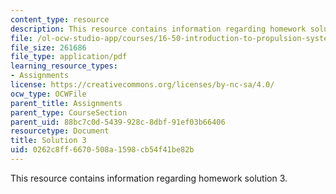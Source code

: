 ```yaml
---
content_type: resource
description: This resource contains information regarding homework solution 3.
file: /ol-ocw-studio-app/courses/16-50-introduction-to-propulsion-systems-spring-2012/0262c8ff6670508a1598cb54f41be82b_MIT16_50S12_sol3.pdf
file_size: 261686
file_type: application/pdf
learning_resource_types:
- Assignments
license: https://creativecommons.org/licenses/by-nc-sa/4.0/
ocw_type: OCWFile
parent_title: Assignments
parent_type: CourseSection
parent_uid: 88bc7c0d-5439-928c-8dbf-91ef03b66406
resourcetype: Document
title: Solution 3
uid: 0262c8ff-6670-508a-1598-cb54f41be82b
---
```

This resource contains information regarding homework solution 3.